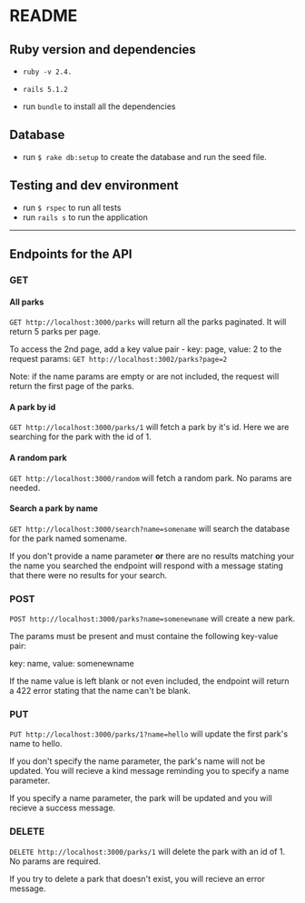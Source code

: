 # README

## Ruby version and dependencies
  * `ruby -v 2.4.`
  * `rails 5.1.2`

  * run `bundle` to install all the dependencies

## Database
  * run `$ rake db:setup` to create the database and run the seed file.

## Testing and dev environment
  * run `$ rspec` to run all tests
  * run `rails s` to run the application

---

## Endpoints for the API

### GET

#### All parks
  
  `GET http://localhost:3000/parks` will return all the parks paginated. It will return 5 parks per page.
  
   To access the 2nd page, add a key value pair - key: page, value: 2 to the request params: `GET http://localhost:3002/parks?page=2`

  Note: if the name params are empty or are not included, the request will return the first page of the parks.

#### A park by id

  `GET http://localhost:3000/parks/1` will fetch a park by it's id. Here we are searching for the park with the id of 1.

#### A random park

  `GET http://localhost:3000/random` will fetch a random park. No params are needed.

#### Search a park by name 

  `GET http://localhost:3000/search?name=somename` will search the database for the park named somename.

  If you don't provide a name parameter __or__ there are no results matching your the name you searched the endpoint will respond with a message stating that there were no results for your search.


### POST

  `POST http://localhost:3000/parks?name=somenewname` will create a new park.

  The params must be present and must containe the following key-value pair: 

  key: name, value: somenewname

  If the name value is left blank or not even included, the endpoint will return a 422 error stating that the name can't be blank.

### PUT

`PUT http://localhost:3000/parks/1?name=hello` will update the first park's name to hello.

If you don't specify the name parameter, the park's name will not be updated. You will recieve a kind message reminding you to specify a name parameter.

If you specify a name parameter, the park will be updated and you will recieve a success message.

### DELETE

  `DELETE http://localhost:3000/parks/1` will delete the park with an id of 1. No params are required.

  If you try to delete a park that doesn't exist, you will recieve an error message.



  




